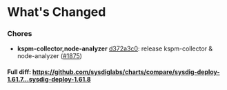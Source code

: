 # What's Changed

### Chores
- **kspm-collector,node-analyzer** [d372a3c0](https://github.com/sysdiglabs/charts/commit/d372a3c01552094c8598493e9d1092e66fade67d): release kspm-collector & node-analyzer ([#1875](https://github.com/sysdiglabs/charts/issues/1875))
#### Full diff: https://github.com/sysdiglabs/charts/compare/sysdig-deploy-1.61.7...sysdig-deploy-1.61.8
